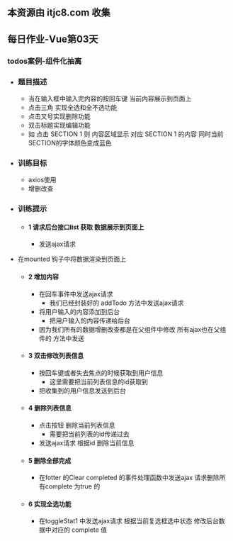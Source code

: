 ## 本资源由 itjc8.com 收集
## 每日作业-Vue第03天

### todos案例-组件化抽离

- ### 题目描述

  - 当在输入框中输入完内容的按回车键 当前内容展示到页面上  
  - 点击三角 实现全选和全不选功能
  - 点击叉号实现删除功能
  - 双击标题实现编辑功能
  - 如 点击   SECTION 1   则 内容区域显示 对应 SECTION 1 的内容  同时当前 SECTION的字体颜色变成蓝色 

- ### 训练目标

  - axios使用
  - 增删改查
  
- ### 训练提示

  - #### 1  请求后台接口list   获取 数据展示到页面上

    - 发送ajax请求
- 在mounted  钩子中将数据渲染到页面上
    
  - #### 2 增加内容
  
    - 在回车事件中发送ajax请求
      - 我们已经封装好的 addTodo 方法中发送ajax请求
    - 将用户输入的内容添加到后台
      - 把用户输入的内容传递给后台
    - 因为我们所有的数据增删改查都是在父组件中修改 所有ajax也在父组件的 方法中发送
  
  - #### 3 双击修改列表信息
  
    - 按回车键或者失去焦点的时候获取到用户信息
      - 这里需要把当前列表信息的id获取到
    - 把收集到的用户信息发送到后台
  
  - #### 4  删除列表信息
  
    - 点击按钮 删除当前列表信息
      - 需要把当前列表的id传递过去
    - 发送ajax请求 根据id 删除当前信息
  
  - #### 5 删除全部完成
  
    - 在fotter 的Clear completed  的事件处理函数中发送ajax 请求删除所有complete 为true 的 
  
  - #### 6 实现全选功能
  
    - 在toggleStat1  中发送ajax请求 根据当前复选框选中状态  修改后台数据中对应的 complete  值
  
